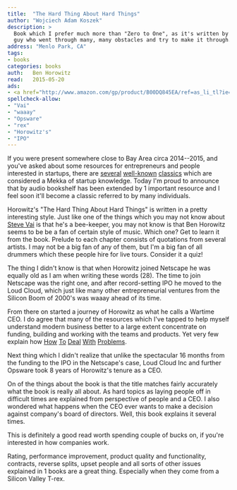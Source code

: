 ```yaml
---
title:  "The Hard Thing About Hard Things"
author: "Wojciech Adam Koszek"
description: >
  Book which I prefer much more than "Zero to One", as it's written by the
  guy who went through many, many obstacles and try to make it through.
address: "Menlo Park, CA"
tags:
- books
categories: books
auth:	Ben Horowitz 
read:	2015-05-20
ads:
- <a href="http://www.amazon.com/gp/product/B00DQ845EA/ref=as_li_tl?ie=UTF8&camp=1789&creative=390957&creativeASIN=B00DQ845EA&linkCode=as2&tag=wkoszek08-20&linkId=IMCSRMGLYIQK5J7O"><img border="0" src="http://ws-na.amazon-adsystem.com/widgets/q?_encoding=UTF8&ASIN=B00DQ845EA&Format=_SL160_&ID=AsinImage&MarketPlace=US&ServiceVersion=20070822&WS=1&tag=wkoszek08-20" ></a><img src="http://ir-na.amazon-adsystem.com/e/ir?t=wkoszek08-20&l=as2&o=1&a=B00DQ845EA" width="1" height="1" border="0" alt="" style="border:none !important; margin:0px !important;" />
spellcheck-allow:
- "Vai"
- "waaay"
- "Opsware"
- "rex"
- "Horowitz's"
- "IPO"
---
```


If you were present somewhere close to Bay Area circa 2014--2015, and you've asked
about some resources for entrepreneurs and people interested in startups,
there are 
[several](http://www.koszek.com/blog/2012/05/24/book-the-lean-startup/)
[well-known](http://www.koszek.com/blog/2012/08/24/book-rework/)
[classics](http://www.koszek.com/blog/2012/10/02/book-emyth-revisited/)
which are considered a Mekka of startup knowledge.
Today I'm proud to announce that by audio bookshelf has been extended by 1
important resource and I feel soon it'll become a classic referred to by
many individuals.

Horowitz's "The Hard Thing About Hard Things" is written in a pretty
interesting style. Just like one of the things which you may not know about
[Steve Vai](http://www.vai.com)
is that he's a bee-keeper, you may not know is that Ben Horowitz seems to
be be a fan of certain style of music. Which one? Get to learn it from the book. 
Prelude to each chapter consists of quotations from several artists. I may
not be a big fan of any of them, but I'm a big fan of all drummers which
these people hire for live tours. Consider it a quiz!

The thing I didn't know is that when Horowitz joined Netscape he was equally
old as I am when writing these words (28). The time to join Netscape was the
right one, and after record-setting IPO he moved to the Loud Cloud, which
just like many other entrepreneurial ventures from the Silicon Boom of
2000's was waaay ahead of its time.

From there on started a journey of Horowitz as what he calls a Wartime CEO.
I do agree that many of the resources which I've tapped to help myself
understand modern business better to a large extent concentrate on funding,
building and working with the teams and products. Yet very few explain how
[How](http://www.koszek.com/blog/2012/10/25/book-winning/)
[To](http://www.koszek.com/blog/2012/05/05/book-showstopper/)
[Deal](http://www.koszek.com/blog/2012/12/02/book-the-new-new-thing/)
[With](http://www.koszek.com/blog/2012/12/20/book-the-goal/)
[Problems](http://www.koszek.com/blog/2013/01/13/book-on-the-roll/).

Next thing which I didn't realize that unlike the spectacular 16 months
from the funding to the IPO in the Netscape's case, Loud Cloud Inc and
further Opsware took 8 years of Horowitz's tenure as a CEO.

On of the things about the book is that the title matches fairly accurately
what the book is really all about. As hard topics as laying people off in
difficult times are explained from perspective of people and a CEO. I also
wondered what happens when the CEO ever wants to make a decision against
company's board of directors. Well, this book explains it several times.

This is definitely a good read worth spending couple of bucks on, if you're
interested in how companies work.

Rating, performance improvement, product quality and functionality,
contracts, reverse splits, upset people and all sorts of other issues
explained in 1 books are a great thing. Especially when they come from a
Silicon Valley T-rex.

